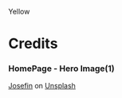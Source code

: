 Yellow

# Credits

### HomePage - Hero Image(1)

<a href="https://unsplash.com/@josefin?utm_source=unsplash&utm_medium=referral&utm_content=creditCopyText">Josefin</a> on <a href="https://unsplash.com/?utm_source=unsplash&utm_medium=referral&utm_content=creditCopyText">Unsplash</a>
